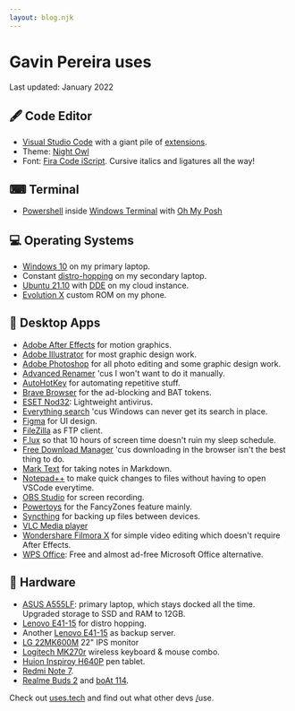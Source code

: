 ```yaml
---
layout: blog.njk
---
```


# Gavin Pereira uses

Last updated: January 2022

## 🖋️ Code Editor

- [Visual Studio Code](https://code.visualstudio.com/) with a giant pile of [extensions](https://howivscode.com/pexeixv).
- Theme: [Night Owl](https://marketplace.visualstudio.com/items?itemName=sdras.night-owl)
- Font: [Fira Code iScript](https://github.com/kencrocken/FiraCodeiScript). Cursive italics and ligatures all the way!

## ⌨ Terminal

- [Powershell](https://github.com/PowerShell/PowerShell) inside [Windows Terminal](https://github.com/microsoft/terminal) with [Oh My Posh](https://ohmyposh.dev/)

## 💻 Operating Systems

- [Windows 10](https://www.microsoft.com/en-in/software-download/windows10) on my primary laptop.
- Constant [distro-hopping](https://embeddedinventor.com/distro-hopping-what-why-how-explained/) on my secondary laptop.
- [Ubuntu 21.10](https://ubuntu.com/download/desktop) with [DDE](https://ubuntudde.com/) on my cloud instance.
- [Evolution X](https://evolution-x.org/) custom ROM on my phone.

## 📁 Desktop Apps

- [Adobe After Effects](https://www.adobe.com/in/products/aftereffects.html) for motion graphics.
- [Adobe Illustrator](https://www.adobe.com/in/products/illustrator.html) for most graphic design work.
- [Adobe Photoshop](https://www.adobe.com/in/products/photoshop.html) for all photo editing and some graphic design work.
- [Advanced Renamer](https://www.advancedrenamer.com/) 'cus I won't want to do it manually.
- [AutoHotKey](https://www.autohotkey.com/) for automating repetitive stuff.
- [Brave Browser](https://brave.com/gav030) for the ad-blocking and BAT tokens.
- [ESET Nod32](https://www.eset.com/int/home/antivirus/download/): Lightweight antivirus.
- [Everything search](https://www.voidtools.com/support/everything/) 'cus Windows can never get its search in place.
- [Figma](http://figma.com/) for UI design.
- [FileZilla](https://filezilla-project.org/) as FTP client.
- [F.lux](https://justgetflux.com/) so that 10 hours of screen time doesn't ruin my sleep schedule.
- [Free Download Manager](https://www.freedownloadmanager.org/) 'cus downloading in the browser isn't the best thing to do.
- [Mark Text](https://marktext.app/) for taking notes in Markdown.
- [Notepad++](https://notepad-plus-plus.org/) to make quick changes to files without having to open VSCode everytime.
- [OBS Studio](https://obsproject.com/) for screen recording.
- [Powertoys](https://github.com/microsoft/PowerToys) for the FancyZones feature mainly.
- [Syncthing](https://syncthing.net/downloads/) for backing up files between devices.
- [VLC Media player](https://www.videolan.org/vlc/)
- [Wondershare Filmora X](https://filmora.wondershare.com/) for simple video editing which doesn't require After Effects.
- [WPS Office](https://www.wps.com/): Free and almost ad-free Microsoft Office alternative.

## 🔩 Hardware

- [ASUS A555LF](https://www.asus.com/in/SupportOnly/A555LF/HelpDesk_Knowledge/): primary laptop, which stays docked all the time. Upgraded storage to SSD and RAM to 12GB.
- [Lenovo E41-15](https://pcsupport.lenovo.com/us/en/products/laptops-and-netbooks/lenovo-e-series-laptops/e41-15/downloads/automatic-driver-update) for distro hopping.
- Another [Lenovo E41-15](https://pcsupport.lenovo.com/us/en/products/laptops-and-netbooks/lenovo-e-series-laptops/e41-15/downloads/automatic-driver-update) as backup server.
- [LG 22MK600M](https://www.amazon.in/gp/product/B081H8MM1Y/ref=ppx_yo_dt_b_asin_title_o03_s00?ie=UTF8&th=1) 22" IPS monitor
- [Logitech MK270r](https://www.amazon.in/gp/product/B00CEQEGPI/ref=ppx_yo_dt_b_asin_title_o03_s00?ie=UTF8&th=1) wireless keyboard & mouse combo.
- [Huion Inspiroy H640P](https://store.huion.com/products/inspiroy-h640p) pen tablet.
- [Redmi Note 7](https://www.mi.com/in/redmi-note-7/).
- [Realme Buds 2](https://buy.realme.com/in/goods/130) and [boAt 114](https://www.boat-lifestyle.com/products/airdopes-141).

Check out [uses.tech](https://uses.tech/) and find out what other devs [/]()use.
